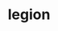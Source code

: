 ---
title: "legion"
layout: cache
categories: [package, v0.18]
meta: {"versions": ["21.03.0"], "compilers": ["gcc@7.5.0"]}
spec_files: 
 - spec-0.json
spec_names:
 - 'legion@21.03.0%gcc@7.5.0~bindings~bounds_checks~cuda~cuda_hijack~cuda_unsupported_compiler~enable_tls~fortran~gasnet_debug~hdf5~hwloc~ipo~kokkos+libdl~openmp~papi~privilege_checks~python~redop_complex~shared~spy+zlib build_type=RelWithDebInfo conduit=none cuda_arch=70 cxxstd=11 gasnet_root=none max_dims=3 max_fields=512 network=none output_level=warning arch=linux-ubuntu18.04-x86_64 ^berkeley-db@18.1.40%gcc@7.5.0+cxx~docs+stl patches=b231fcc arch=linux-ubuntu18.04-x86_64 ^bzip2@1.0.8%gcc@7.5.0~debug~pic+shared arch=linux-ubuntu18.04-x86_64 ^cmake@3.23.1%gcc@7.5.0~doc+ncurses+ownlibs~qt build_type=Release arch=linux-ubuntu18.04-x86_64 ^diffutils@3.8%gcc@7.5.0 arch=linux-ubuntu18.04-x86_64 ^gdbm@1.19%gcc@7.5.0 arch=linux-ubuntu18.04-x86_64 ^libiconv@1.16%gcc@7.5.0 libs=shared,static arch=linux-ubuntu18.04-x86_64 ^ncurses@6.2%gcc@7.5.0~symlinks+termlib abi=none arch=linux-ubuntu18.04-x86_64 ^openssl@1.1.1o%gcc@7.5.0~docs~shared certs=system arch=linux-ubuntu18.04-x86_64 ^perl@5.34.1%gcc@7.5.0+cpanm+shared+threads arch=linux-ubuntu18.04-x86_64 ^pkgconf@1.8.0%gcc@7.5.0 arch=linux-ubuntu18.04-x86_64 ^readline@8.1%gcc@7.5.0 arch=linux-ubuntu18.04-x86_64 ^zlib@1.2.12%gcc@7.5.0+optimize+pic+shared patches=0d38234 arch=linux-ubuntu18.04-x86_64'
---